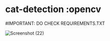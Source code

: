 # cat-detection :opencv

 #IMPORTANT: DO CHECK REQUIREMENTS.TXT
 
![Screenshot (22)](https://user-images.githubusercontent.com/72959655/137636000-f1ff0367-cc08-49ac-92d3-df16604a8ec9.png)
